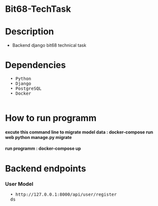 # Bit68-TechTask

# Description
* Backend django bit68 technical task

# Dependencies
<pre>
  • Python 
  • Django
  • PostgreSQL
  • Docker
  
</pre>

# How to run programm

#### excute this command line to migrate model data : docker-compose run web python manage.py migrate 
#### run programm : docker-compose up

# Backend endpoints 
### User Model

<pre>
  • http://127.0.0.1:8000/api/user/register
  ds
</pre>
